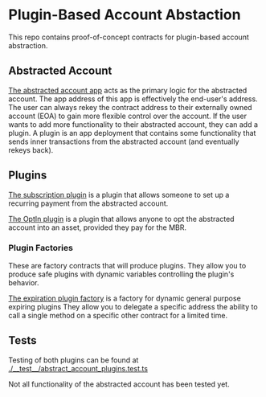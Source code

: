 # Plugin-Based Account Abstaction

This repo contains proof-of-concept contracts for plugin-based account abstraction.

## Abstracted Account
[The abstracted account app](./contracts/abstracted_account.algo.ts) acts as the primary logic for the abstracted account. The app address of this app is effectively the end-user's address. The user can always rekey the contract address to their externally owned account (EOA) to gain more flexible control over the account. If the user wants to add more functionality to their abstracted account, they can add a plugin. A plugin is an app deployment that contains some functionality that sends inner transactions from the abstracted account (and eventually rekeys back).

## Plugins
[The subscription plugin](./contracts/subscription_plugin.algo.ts) is a plugin that allows someone to set up a recurring payment from the abstracted account.

[The OptIn plugin](./contracts/optin_plugin.algo.ts) is a plugin that allows anyone to opt the abstracted account into an asset, provided they pay for the MBR.

### Plugin Factories
These are factory contracts that will produce plugins. They allow you to produce safe plugins with dynamic variables controlling the plugin's behavior.

[The expiration plugin factory](./contracts/expiring_plugin.algo.ts) is a factory for dynamic general purpose expiring plugins They allow you to delegate a specific address the ability to call a single method on a specific other contract for a limited time.

## Tests

Testing of both plugins can be found at [./\_\_test\_\_/abstract_account_plugins.test.ts](./__test__/abstract_account_plugins.test.ts)

Not all functionality of the abstracted account has been tested yet.